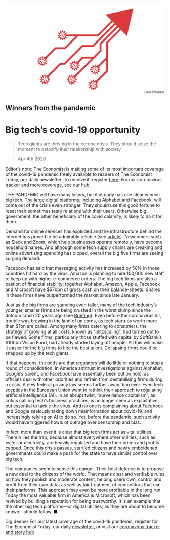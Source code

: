 ![](./images/20200404_LDD002_0.jpg)

## Winners from the pandemic

# Big tech’s covid-19 opportunity

> Tech giants are thriving in the corona crisis. They should seize the moment to detoxify their relationship with society

> Apr 4th 2020

Editor’s note: The Economist is making some of its most important coverage of the covid-19 pandemic freely available to readers of The Economist Today, our daily newsletter. To receive it, register [here](https://www.economist.com//newslettersignup). For our coronavirus tracker and more coverage, see our [hub](https://www.economist.com//coronavirus)

THE PANDEMIC will have many losers, but it already has one clear winner: big tech. The large digital platforms, including Alphabet and Facebook, will come out of the crisis even stronger. They should use this good fortune to reset their sometimes testy relations with their users. Otherwise big government, the other beneficiary of the covid calamity, is likely to do it for them.

Demand for online services has exploded and the infrastructure behind the internet has proved to be admirably reliable (see [article](https://www.economist.com//science-and-technology/2020/04/03/can-mobile-networks-handle-becoming-stay-at-home-networks)). Newcomers such as Slack and Zoom, which help businesses operate remotely, have become household names. And although some tech supply chains are creaking and online advertising spending has dipped, overall the big five firms are seeing surging demand.

Facebook has said that messaging activity has increased by 50% in those countries hit hard by the virus. Amazon is planning to hire 100,000 new staff to keep up with higher e-commerce orders. The big tech firms are also a bastion of financial stability: together Alphabet, Amazon, Apple, Facebook and Microsoft have $570bn of gross cash on their balance-sheets. Shares in these firms have outperformed the market since late January.

Just as the big firms are standing even taller, many of the tech industry’s younger, smaller firms are being crushed in the worst slump since the dotcom crash 20 years ago (see [Briefing](https://www.economist.com//briefing/2020/04/04/technology-startups-are-headed-for-a-fall)). Even before the coronavirus hit, trouble was brewing in the land of unicorns, as tech startups worth more than $1bn are called. Among many firms catering to consumers, the strategy of growing at all costs, known as “blitzscaling”, had turned out to be flawed. Some firms, particularly those stuffed with capital by SoftBank’s $100bn Vision Fund, had already started laying off people. All this will make it easier for the big firms to hire the best talent. Collapsing firms could be snapped up by the tech giants.

If that happens, the odds are that regulators will do little or nothing to stop a round of consolidation. In America antitrust investigations against Alphabet, Google’s parent, and Facebook have essentially been put on hold, as officials deal with other priorities and refrain from destabilising firms during a crisis. A new federal privacy law seems further away than ever. Even tech sceptics in the European Union want to rethink their approach to regulating artificial intelligence (AI). In an abrupt twist, “surveillance capitalism”, as critics call big tech’s business practices, is no longer seen as exploitative, but essential to tackle the virus. And no one is complaining about Facebook and Google zealously taking down misinformation about covid-19, and increasingly relying on AI to do so. Yet, before the pandemic, such activity would have triggered howls of outrage over censorship and bias.

In fact, more than ever it is clear that big tech firms act as vital utilities. Therein lies the trap, because almost everywhere other utilities, such as water or electricity, are heavily regulated and have their prices and profits capped. Once this crisis passes, startled citizens and newly emboldened governments could make a push for the state to have similar control over big tech.

The companies seem to sense this danger. Their best defence is to propose a new deal to the citizens of the world. That means clear and verifiable rules on how they publish and moderate content, helping users own, control and profit from their own data; as well as fair treatment of competitors that use their platforms. This approach may even be more profitable in the long run. Today the most valuable firm in America is Microsoft, which has been revived by building a reputation for being trustworthy. It is an example that the other big tech platforms—or digital utilities, as they are about to become known—should follow. ■

Dig deeper:For our latest coverage of the covid-19 pandemic, register for The Economist Today, our daily [newsletter](https://www.economist.com//newslettersignup), or visit our [coronavirus tracker and story hub](https://www.economist.com//coronavirus)
